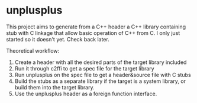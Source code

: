# unplusplus

This project aims to generate from a C++ header a C++ library containing stub with C linkage that
allow basic operation of C++ from C. I only just started so it doesn't yet. Check back later.

Theoretical workflow:
1. Create a header with all the desired parts of the target library included
2. Run it through c2ffi to get a spec file for the target library
3. Run unplusplus on the spec file to get a header&source file with C stubs
4. Build the stubs as a separate library if the target is a system library, or build them into the
   target library.
5. Use the unplusplus header as a foreign function interface.
